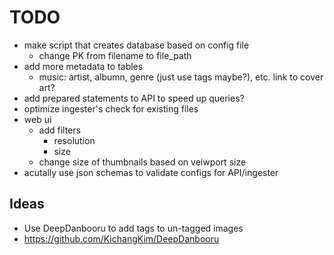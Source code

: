 # TODO
 - make script that creates database based on config file
   - change PK from filename to file_path
 - add more metadata to tables
   - music: artist, albumn, genre (just use tags maybe?), etc. link to cover art?
 - add prepared statements to API to speed up queries?
 - optimize ingester's check for existing files
 - web ui
   - add filters
     - resolution
     - size
   - change size of thumbnails based on veiwport size
 - acutally use json schemas to validate configs for API/ingester

## Ideas
 - Use DeepDanbooru to add tags to un-tagged images
  - https://github.com/KichangKim/DeepDanbooru